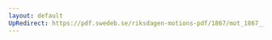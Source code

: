 ```yaml
---
layout: default
UpRedirect: https://pdf.swedeb.se/riksdagen-motions-pdf/1867/mot_1867__ak__00027.pdf
---
```

